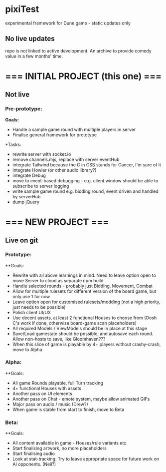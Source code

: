 # pixiTest
experimental framework for Dune game - static updates only

## No live updates
repo is not linked to active development. An archive to provide comedy value in a few months' time.

# === INITIAL PROJECT (this one) ===
## Not live

### Pre-prototype:

**Goals:**
- Handle a sample game round with multiple players in server
- Finalise general framework for prototype

*Tasks:
- rewrite server with socket.io
- remove channels.mjs, replace with server eventHub
- integrate Tailwind because the C in CSS stands for Cancer, I'm sure of it
- integrate Howler (or other audio library?)
- integrate Debug
- move to event-based debugging - e.g. client window should be able to subscribe to server logging
- write sample game round e.g. bidding round, event driven and handled by serverHub
- dump jQuery



# === NEW PROJECT ===
## Live on git

### Prototype:

**Goals:
- Rewrite with all above learnings in mind. Need to leave option open to move Server to cloud as separate npm build
- Handle selected rounds - probably just Bidding, Movement, Combat
- Allow for multiple rulesets for different version of the board game, but only use 1 for now
- Leave option open for customised rulesets/modding (not a high priority, just needs to be possible)
- Polish client UI/UX
- Use decent assets, at least 2 functional Houses to choose from (Oosh C's work if done, otherwise board-game scan placeholders)
- All required Models / ViewModels should be in place at this stage
- Save/Load gamestate should be possible, and autosave each round. Allow non-hosts to save, like Gloomhaven???
- When this slice of game is playable by 4+ players without crashy-crash, move to Alpha


### Alpha:

**Goals:
- All game Rounds playable, full Turn tracking
- 4+ functional Houses with assets
- Another pass on UI elements
- Another pass on Chat - emote system, maybe allow animated GIFs
- Major pass on audio / music (Drew?)
- When game is stable from start to finish, move to Beta


### Beta:
**Goals:
- All content available in game - Houses/rule variants etc.
- Start finalising artwork, no more placeholders
- Start finalising audio
- Look at stat-tracking. Try to leave appropriate space for future work on AI opponents. (Neil?)
